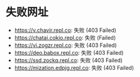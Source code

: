 # 失败网址
- https://v.chavir.repl.co: 失败 (403
Failed)
- https://chatai.cokio.repl.co: 失败 (Failed)
- https://vi.zogzr.repl.co: 失败 (403
Failed)
- https://deo.babox.repl.co: 失败 (403
Failed)
- https://ssd.zockq.repl.co: 失败 (403
Failed)
- https://mization.edpjg.repl.co: 失败 (403
Failed)
